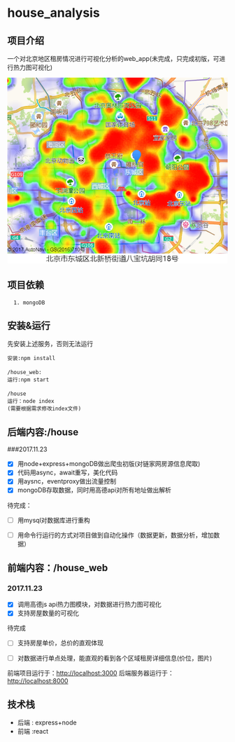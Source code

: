 # house_analysis

## 项目介绍
一个对北京地区租房情况进行可视化分析的web_app(未完成，只完成初版，可进行热力图可视化)

![hotmap](hotmap.png)



## 项目依赖
````
  1. mongoDB
````

## 安装&运行
先安装上述服务，否则无法运行
````
安装:npm install

/house_web:
运行:npm start

/house
运行：node index
(需要根据需求修改index文件)

````



## 后端内容:/house

 
 ###2017.11.23
 - [X] 用node+express+mongoDB做出爬虫初版(对链家网房源信息爬取)
 - [x] 代码用async，await重写，美化代码
 - [x] 用aysnc，eventproxy做出流量控制
 - [x] mongoDB存取数据，同时用高德api对所有地址做出解析
 
 待完成：
 - [ ] 用mysql对数据库进行重构
 - [ ] 用命令行运行的方式对项目做到自动化操作（数据更新，数据分析，增加数据）
 
 
 

## 前端内容：/house_web

### 2017.11.23
 - [x] 调用高德js api热力图模块，对数据进行热力图可视化
 - [x] 支持房屋数量的可视化
 
 待完成
 
 - [ ] 支持房屋单价，总价的直观体现
 - [ ] 对数据进行单点处理，能直观的看到各个区域租房详细信息(价位，图片)
 
 
 
 
  



前端项目运行于：[http://localhost:3000](http://localhost:3000)
后端服务器运行于：[http://localhost:8000](http://localhost:8000)

## 技术栈
- 后端 : express+node
- 前端 :react